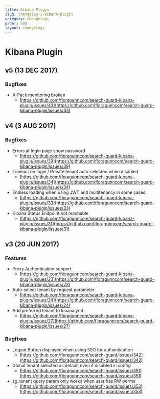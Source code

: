 ```yaml
---
title: Kibana Plugin
slug: changelog-5-kibana-plugin
category: changelogs
order: 500
layout: changelogs
---
```

<!---
Copryight 2017 floragunn GmbH
-->

# Kibana Plugin

## v5 (13 DEC 2017)
### Bugfixes
* X-Pack monitoring broken
  * [https://github.com/floragunncom/search-guard-kibana-plugin/issues/43](https://github.com/floragunncom/search-guard-kibana-plugin/issues/43)

## v4 (3 AUG 2017)

### Bugfixes
* Errors at login page show password
  * [https://github.com/floragunncom/search-guard-kibana-plugin/issues/39](https://github.com/floragunncom/search-guard-kibana-plugin/issues/39)
* Timeout on login / Private tenant auto-selected when disabled
  * [https://github.com/floragunncom/search-guard-kibana-plugin/issues/34](https://github.com/floragunncom/search-guard-kibana-plugin/issues/34)
* Endless loading when using JWT and multitenancy in some cases
  * [https://github.com/floragunncom/search-guard-kibana-plugin/issues/33](https://github.com/floragunncom/search-guard-kibana-plugin/issues/33)
* Kibana Status Endpoint not reachable 
  * [https://github.com/floragunncom/search-guard-kibana-plugin/issues/31](https://github.com/floragunncom/search-guard-kibana-plugin/issues/31)

## v3 (20 JUN 2017)

### Features
* Proxy Authentication support 
  * [https://github.com/floragunncom/search-guard-kibana-plugin/issues/23](https://github.com/floragunncom/search-guard-kibana-plugin/issues/23)
* Auto-select tenant by request parameter
  * [https://github.com/floragunncom/search-guard-kibana-plugin/issues/24](https://github.com/floragunncom/search-guard-kibana-plugin/issues/24)
* Add preferred tenant to kibana.yml
  * [https://github.com/floragunncom/search-guard-kibana-plugin/issues/27](https://github.com/floragunncom/search-guard-kibana-plugin/issues/27)

### Bugfixes
* Logout Button displayed when using SSO for authentication
  * [https://github.com/floragunncom/search-guard/issues/342](https://github.com/floragunncom/search-guard/issues/342)
* Global tenant selected as default even if disabled in config
  * [https://github.com/floragunncom/search-guard/issues/351](https://github.com/floragunncom/search-guard/issues/351)
* sg_tenant query param only works when user has RW perms
  * [https://github.com/floragunncom/search-guard/issues/353](https://github.com/floragunncom/search-guard/issues/353) 